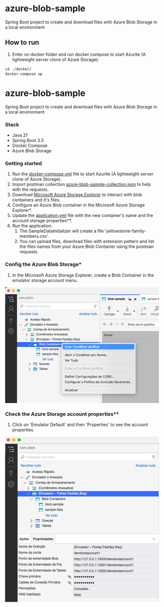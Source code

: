 # azure-blob-sample

Spring Boot project to create and download files with Azure Blob Storage in a local environment

## How to run

1. Enter on docker folder and run docker compose to start Azurite (A lightweight server clone of Azure Storage):
```
cd ./docker/
docker-compose up
```

# azure-blob-sample

Spring Boot project to create and download files with Azure Blob Storage in a local environment

### Stack
- Java 21
- Spring Boot 3.3
- Docker Compose
- Azure Blob Storage

### Getting started
1. Run the [docker-compose.yml](./docker/docker-compose.yml) file to start Azurite (A lightweight server clone of Azure Storage).
2. Import postman collection [azure-blob-sample-collection.json](./postman/azure-blob-sample-collection.json) to help with the requests.
3. Download [Microsoft Azure Storage Explorer](https://azure.microsoft.com/en-us/products/storage/storage-explorer) to interact with blob containers and it's files.
4. Configure an Azure Blob container in the Microsoft Azure Storage Explorer*.
5. Update the [application.yml](./src/main/resources/application.yml) file with the new container's name and the account storage properties**.  
6. Run the application.
   1. The SampleDataInitializer will create a file 'yellowstone-family-members.csv'.
   2. You can upload files, download files with extension pattern and list the files names from your Azure Blob Container using the postman requests. 
 
### Config the Azure Blob Storage*

1. In the Microsoft Azure Storage Explorer, create a Blob Container in the emulator storage account menu.

![img.png](docker/create-container-azure.png)

### Check the Azure Storage account properties** 

1. Click on 'Emulator Default' and then 'Properties' to see the account properties.

![img.png](docker/azure-account-properties.png)